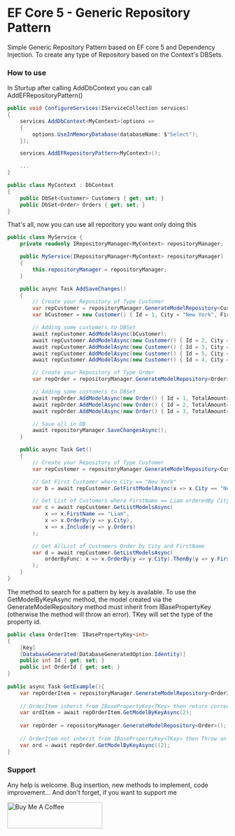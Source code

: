 # EF Core 5 - Generic Repository Pattern

Simple Generic Repository Pattern based on EF core 5 and Dependency Injection.
To create any type of Repository based on the Context's DBSets.

### How to use

In Sturtup after calling AddDbContext<TContext> you can call AddEFRepositoryPattern<TContext>()

```C#
public void ConfigureServices(IServiceCollection services)
{
    services.AddDbContext<MyContext>(options =>
    {
        options.UseInMemoryDatabase(databaseName: $"Select");
    });

    services.AddEFRepositoryPattern<MyContext>();

    ...
}

public class MyContext : DbContext
{
    public DbSet<Customer> Customers { get; set; }
    public DbSet<Order> Orders { get; set; }
}
```

That's all, now you can use all reporitory you want only doing this
```C#
public class MyService {
    private readonly IRepositoryManager<MyContext> repositoryManager;

    public MyService(IRepositoryManager<MyContext> repositoryManager)
    {
        this.repositoryManager = repositoryManager;
    }

    public async Task AddSaveChanges()
    {
        // Create your Repository of Type Customer
        var repCustomer = repositoryManager.GenerateModelRepository<Customer>();
        var bCustomer = new Customer() { Id = 1, City = "New York", FirstName = "Liam" };

        // Adding some customers to DBSet
        await repCustomer.AddModelAsync(bCustomer);
        await repCustomer.AddModelAsync(new Customer() { Id = 2, City = "San Diego", FirstName = "Liam" });
        await repCustomer.AddModelAsync(new Customer() { Id = 3, City = "Los Angeles" });
        await repCustomer.AddModelAsync(new Customer() { Id = 5, City = "New York", FirstName = "Noah" });
        await repCustomer.AddModelAsync(new Customer() { Id = 4, City = "Dallas" });

        // Create your Repository of Type Order
        var repOrder = repositoryManager.GenerateModelRepository<Order>();

        // Adding some customers to DBSet
        await repOrder.AddModelAsync(new Order() { Id = 1, TotalAmount= 100, Customer = bCustomer });
        await repOrder.AddModelAsync(new Order() { Id = 2, TotalAmount= 22, Customer = bCustomer });
        await repOrder.AddModelAsync(new Order() { Id = 3, TotalAmount= 67, Customer = bCustomer });

        // Save all in DB
        await repositoryManager.SaveChangesAsync();
    }

    public async Task Get()
    {
        // Create your Repository of Type Customer
        var repCustomer = repositoryManager.GenerateModelRepository<Customer>();

        // Get First Customer where City == "New York"
        var b = await repCustomer.GetFirstModelAsync(x => x.City == "New York");

        // Get List of Customers where FirstName == Liam orderedBy City and include Orders
        var c = await repCustomer.GetListModelsAsync(
            x => x.FirstName == "Liam",
            x => x.OrderBy(y => y.City),
            x => x.Include(y => y.Orders)
        );

        // Get AllList of Customers Order by City and FirstName
        var d = await repCustomer.GetListModelsAsync(
            orderByFunc: x => x.OrderBy(y => y.City).ThenBy(y => y.FirstName)
        );
    }
}
```
    
The method to search for a pattern by key is available. To use the GetModelByKeyAsync method, the model created via the GenerateModelRepository method must inherit from IBasePropertyKey<TKey> (otherwise the method will throw an error). TKey will set the type of the property id.

```C#
public class OrderItem: IBasePropertyKey<int>
{
    [Key]
    [DatabaseGenerated(DatabaseGeneratedOption.Identity)]
    public int Id { get; set; }
    public int OrderId { get; set; }
}
    
public async Task GetExample(){
    var repOrderItem = repositoryManager.GenerateModelRepository<OrderItem>();
    
    // OrderItem inherit from IBasePropertyKey<TKey> then return correct OrderItem
    var ordItem = await repOrderItem.GetModelByKeyAsync(2);
    
    var repOrder = repositoryManager.GenerateModelRepository<Order>();
    
    // OrderItem not inherit from IBasePropertyKey<TKey> then Throw an ArgumentException
    var ord = await repOrder.GetModelByKeyAsync((2);
}
```
    
### Support
    
Any help is welcome. Bug insertion, new methods to implement, code improvement...
And don't forget, if you want to support me
    
<a href="https://www.buymeacoffee.com/DenMic" target="_blank"><img src="https://cdn.buymeacoffee.com/buttons/v2/default-yellow.png" alt="Buy Me A Coffee" style="height: 60px !important;width: 217px !important;" ></a>
